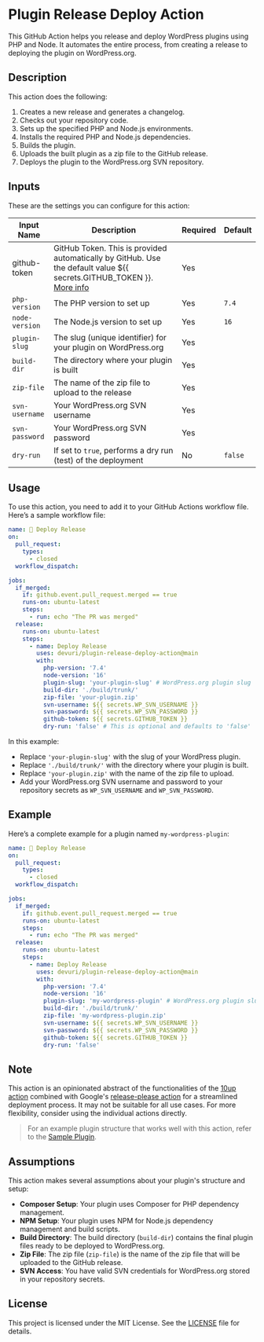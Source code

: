 # Plugin Release Deploy Action

This GitHub Action helps you release and deploy WordPress plugins using PHP and Node. It automates the entire process, from creating a release to deploying the plugin on WordPress.org.

## Description

This action does the following:
1. Creates a new release and generates a changelog.
2. Checks out your repository code.
3. Sets up the specified PHP and Node.js environments.
4. Installs the required PHP and Node.js dependencies.
5. Builds the plugin.
6. Uploads the built plugin as a zip file to the GitHub release.
7. Deploys the plugin to the WordPress.org SVN repository.

## Inputs

These are the settings you can configure for this action:

| Input Name     | Description                                                   | Required | Default |
|----------------|---------------------------------------------------------------|----------|---------|
| github-token          | GitHub Token. This is provided automatically by GitHub. Use the default value ${{ secrets.GITHUB_TOKEN }}.  [More info](https://docs.github.com/en/actions/security-guides/automatic-token-authentication)  | Yes      |                                                                                                                                 |
| `php-version`  | The PHP version to set up                                     | Yes      | `7.4`   |
| `node-version` | The Node.js version to set up                                 | Yes      | `16`    |
| `plugin-slug`  | The slug (unique identifier) for your plugin on WordPress.org | Yes      |         |
| `build-dir`    | The directory where your plugin is built                      | Yes      |         |
| `zip-file`     | The name of the zip file to upload to the release             | Yes      |         |
| `svn-username` | Your WordPress.org SVN username                               | Yes      |         |
| `svn-password` | Your WordPress.org SVN password                               | Yes      |         |
| `dry-run`      | If set to `true`, performs a dry run (test) of the deployment | No       | `false` |

## Usage

To use this action, you need to add it to your GitHub Actions workflow file. Here’s a sample workflow file:

```yaml
name: 🚀 Deploy Release
on:
  pull_request:
    types:
      - closed
  workflow_dispatch:

jobs:
  if_merged:
    if: github.event.pull_request.merged == true
    runs-on: ubuntu-latest
    steps:
      - run: echo "The PR was merged"
  release:
    runs-on: ubuntu-latest
    steps:
      - name: Deploy Release
        uses: devuri/plugin-release-deploy-action@main
        with:
          php-version: '7.4'
          node-version: '16'
          plugin-slug: 'your-plugin-slug' # WordPress.org plugin slug
          build-dir: './build/trunk/'
          zip-file: 'your-plugin.zip'
          svn-username: ${{ secrets.WP_SVN_USERNAME }}
          svn-password: ${{ secrets.WP_SVN_PASSWORD }}
          github-token: ${{ secrets.GITHUB_TOKEN }}
          dry-run: 'false' # This is optional and defaults to 'false'
```

In this example:
- Replace `'your-plugin-slug'` with the slug of your WordPress plugin.
- Replace `'./build/trunk/'` with the directory where your plugin is built.
- Replace `'your-plugin.zip'` with the name of the zip file to upload.
- Add your WordPress.org SVN username and password to your repository secrets as `WP_SVN_USERNAME` and `WP_SVN_PASSWORD`.

## Example

Here’s a complete example for a plugin named `my-wordpress-plugin`:

```yaml
name: 🚀 Deploy Release
on:
  pull_request:
    types:
      - closed
  workflow_dispatch:

jobs:
  if_merged:
    if: github.event.pull_request.merged == true
    runs-on: ubuntu-latest
    steps:
      - run: echo "The PR was merged"
  release:
    runs-on: ubuntu-latest
    steps:
      - name: Deploy Release
        uses: devuri/plugin-release-deploy-action@main
        with:
          php-version: '7.4'
          node-version: '16'
          plugin-slug: 'my-wordpress-plugin' # WordPress.org plugin slug
          build-dir: './build/trunk/'
          zip-file: 'my-wordpress-plugin.zip'
          svn-username: ${{ secrets.WP_SVN_USERNAME }}
          svn-password: ${{ secrets.WP_SVN_PASSWORD }}
          github-token: ${{ secrets.GITHUB_TOKEN }}
          dry-run: 'false'

```

## Note

This action is an opinionated abstract of the functionalities of the [10up action](https://github.com/10up/action-wordpress-plugin-deploy) combined with Google's [release-please action](https://github.com/google-github-actions/release-please-action) for a streamlined deployment process. It may not be suitable for all use cases. For more flexibility, consider using the individual actions directly.
> For an example plugin structure that works well with this action, refer to the [Sample Plugin](https://github.com/devuri/shortcode-options).

## Assumptions

This action makes several assumptions about your plugin's structure and setup:
- **Composer Setup**: Your plugin uses Composer for PHP dependency management.
- **NPM Setup**: Your plugin uses NPM for Node.js dependency management and build scripts.
- **Build Directory**: The build directory (`build-dir`) contains the final plugin files ready to be deployed to WordPress.org.
- **Zip File**: The zip file (`zip-file`) is the name of the zip file that will be uploaded to the GitHub release.
- **SVN Access**: You have valid SVN credentials for WordPress.org stored in your repository secrets.

## License

This project is licensed under the MIT License. See the [LICENSE](LICENSE) file for details.
